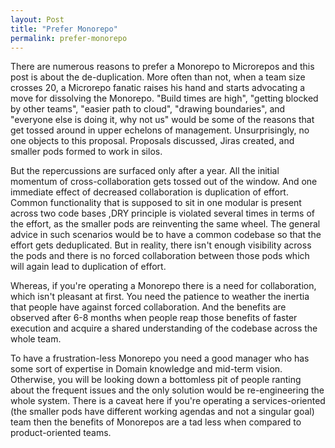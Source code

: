 ```yaml
---
layout: Post
title: "Prefer Monorepo"
permalink: prefer-monorepo
--- 
```


There are numerous reasons to prefer a Monorepo to Microrepos and this post is about the de-duplication. More often than not, when a team size crosses 20, a Microrepo fanatic raises his hand and starts advocating a move for dissolving the Monorepo. "Build times are high", "getting blocked by other teams", "easier path to cloud", "drawing boundaries", and "everyone else is doing it, why not us" would be some of the reasons that get tossed around in upper echelons of management. Unsurprisingly, no one objects to this proposal. Proposals discussed, Jiras created, and smaller pods formed to work in silos. 

But the repercussions are surfaced only after a year. All the initial momentum of cross-collaboration gets tossed out of the window. And one immediate effect of decreased collaboration is duplication of effort. Common functionality that is supposed to sit in one modular is present across two code bases ,DRY principle is violated several times in terms of the effort, as the smaller pods are reinventing the same wheel. The general advice in such scenarios would be to have a common codebase so that the effort gets deduplicated. But in reality, there isn't enough visibility across the pods and there is no forced collaboration between those pods which will again lead to duplication of effort. 

Whereas, if you're operating a Monorepo there is a need for collaboration, which isn't pleasant at first. You need the patience to weather the inertia that people have against forced collaboration. And the benefits are observed after 6-8 months when people reap those benefits of faster execution and acquire a shared understanding of the codebase across the whole team. 

To have a frustration-less Monorepo you need a good manager who has some sort of expertise in Domain knowledge and mid-term vision. Otherwise, you will be looking down a bottomless pit of people ranting about the frequent issues and the only solution would be re-engineering the whole system. There is a caveat here if you're operating a services-oriented (the smaller pods have different working agendas and not a singular goal) team then the benefits of Monorepos are a tad less when compared to product-oriented teams. 